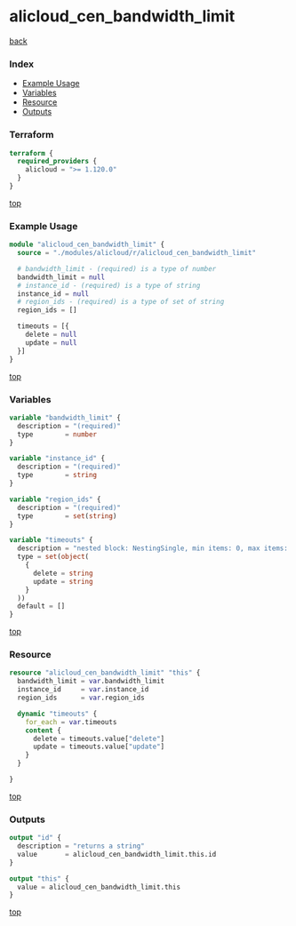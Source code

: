 # alicloud_cen_bandwidth_limit

[back](../alicloud.md)

### Index

- [Example Usage](#example-usage)
- [Variables](#variables)
- [Resource](#resource)
- [Outputs](#outputs)

### Terraform

```terraform
terraform {
  required_providers {
    alicloud = ">= 1.120.0"
  }
}
```

[top](#index)

### Example Usage

```terraform
module "alicloud_cen_bandwidth_limit" {
  source = "./modules/alicloud/r/alicloud_cen_bandwidth_limit"

  # bandwidth_limit - (required) is a type of number
  bandwidth_limit = null
  # instance_id - (required) is a type of string
  instance_id = null
  # region_ids - (required) is a type of set of string
  region_ids = []

  timeouts = [{
    delete = null
    update = null
  }]
}
```

[top](#index)

### Variables

```terraform
variable "bandwidth_limit" {
  description = "(required)"
  type        = number
}

variable "instance_id" {
  description = "(required)"
  type        = string
}

variable "region_ids" {
  description = "(required)"
  type        = set(string)
}

variable "timeouts" {
  description = "nested block: NestingSingle, min items: 0, max items: 0"
  type = set(object(
    {
      delete = string
      update = string
    }
  ))
  default = []
}
```

[top](#index)

### Resource

```terraform
resource "alicloud_cen_bandwidth_limit" "this" {
  bandwidth_limit = var.bandwidth_limit
  instance_id     = var.instance_id
  region_ids      = var.region_ids

  dynamic "timeouts" {
    for_each = var.timeouts
    content {
      delete = timeouts.value["delete"]
      update = timeouts.value["update"]
    }
  }

}
```

[top](#index)

### Outputs

```terraform
output "id" {
  description = "returns a string"
  value       = alicloud_cen_bandwidth_limit.this.id
}

output "this" {
  value = alicloud_cen_bandwidth_limit.this
}
```

[top](#index)